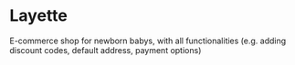 # Layette
E-commerce shop for newborn babys, with all functionalities (e.g. adding discount codes, default address, payment options)


